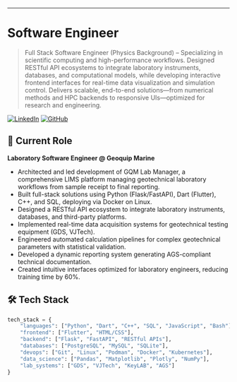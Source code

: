 


---------------

# Software Engineer



> Full Stack Software Engineer (Physics Background) – Specializing in scientific computing and high-performance workflows. Designed RESTful API ecosystems to integrate laboratory instruments, databases, and computational models, while developing interactive frontend interfaces for real-time data visualization and simulation control. Delivers scalable, end-to-end solutions—from numerical methods and HPC backends to responsive UIs—optimized for research and engineering.



[![LinkedIn](https://img.shields.io/badge/LinkedIn-0077B5?style=for-the-badge&logo=linkedin&logoColor=white)](https://www.linkedin.com/in/dcoldeira)
[![GitHub](https://img.shields.io/badge/GitHub-100000?style=for-the-badge&logo=github&logoColor=white)](https://github.com/dcoldeira)

## 💼 Current Role

**Laboratory Software Engineer @ Geoquip Marine**

- Architected and led development of GQM Lab Manager, a comprehensive LIMS platform managing geotechnical laboratory workflows from sample receipt to final reporting.
- Built full-stack solutions using Python (Flask/FastAPI), Dart (Flutter), C++, and SQL, deploying via Docker on Linux.
- Designed a RESTful API ecosystem to integrate laboratory instruments, databases, and third-party platforms.
- Implemented real-time data acquisition systems for geotechnical testing equipment (GDS, VJTech).
- Engineered automated calculation pipelines for complex geotechnical parameters with statistical validation.
- Developed a dynamic reporting system generating AGS-compliant technical documentation.
- Created intuitive interfaces optimized for laboratory engineers, reducing training time by 60%.

## 🛠️ Tech Stack

```python
tech_stack = {
    "languages": ["Python", "Dart", "C++", "SQL", "JavaScript", "Bash"],
    "frontend": ["Flutter", "HTML/CSS"],
    "backend": ["Flask", "FastAPI", "RESTful APIs"],
    "databases": ["PostgreSQL", "MySQL", "SQLite"],
    "devops": ["Git", "Linux", "Podman", "Docker", "Kubernetes"],
    "data_science": ["Pandas", "Matplotlib", "Plotly", "NumPy"],
    "lab_systems": ["GDS", "VJTech", "KeyLAB", "AGS"]
}
